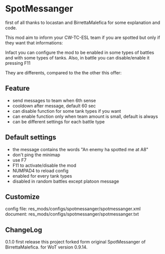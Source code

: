 SpotMessanger
=============
first of all thanks to locastan and BirrettaMalefica for some
explanation and code.

This mod aim to inform your CW-TC-ESL team if you are spotted but only
if they want that informations:

Infact you can configure the mod to be enabled in some types of
battles and with some types of tanks. Also, in battle you can
disable/enable it pressing F11

They are differents, compared to the the other this offer:


Feature
-------

+ send messages to team when 6th sense
+ cooldown after message, default 60 sec
+ can disable function for some tank types if you want
+ can enable function only when team amount is small, default is always
+ can be different settings for each battle type


Default settings
----------------

+ the message contains the words "An enemy ha spotted me at A8"
+ don't ping the minimap
+ use F7
+ F11 to activate/disable the mod
+ NUMPAD4 to reload config
+ enabled for every tank types
+ disabled in random battles except platoon message


Customize
---------

config file: res_mods/configs/spotmessanger/spotmessanger.xml
document: res_mods/configs/spotmessanger/spotmessanger.txt


ChangeLog
---------

0.1.0 first release
    this project forked form original SpotMessanger of BirrettaMalefica.
    for WoT version 0.9.14.
